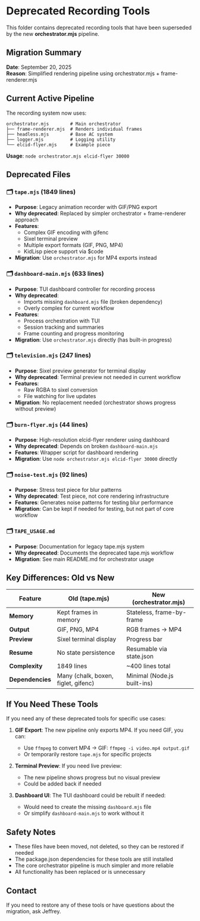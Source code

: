 # Deprecated Recording Tools

This folder contains deprecated recording tools that have been superseded by the new **orchestrator.mjs** pipeline.

## Migration Summary

**Date**: September 20, 2025  
**Reason**: Simplified rendering pipeline using orchestrator.mjs + frame-renderer.mjs

## Current Active Pipeline

The recording system now uses:

```
orchestrator.mjs        # Main orchestrator
├── frame-renderer.mjs  # Renders individual frames  
├── headless.mjs        # Base AC system
├── logger.mjs          # Logging utility
└── elcid-flyer.mjs     # Example piece
```

**Usage**: `node orchestrator.mjs elcid-flyer 30000`

## Deprecated Files

### 🗂️ `tape.mjs` (1849 lines)
- **Purpose**: Legacy animation recorder with GIF/PNG export
- **Why deprecated**: Replaced by simpler orchestrator + frame-renderer approach
- **Features**: 
  - Complex GIF encoding with gifenc
  - Sixel terminal preview
  - Multiple export formats (GIF, PNG, MP4)
  - KidLisp piece support via $code
- **Migration**: Use `orchestrator.mjs` for MP4 exports instead

### 🗂️ `dashboard-main.mjs` (633 lines)  
- **Purpose**: TUI dashboard controller for recording process
- **Why deprecated**: 
  - Imports missing `dashboard.mjs` file (broken dependency)
  - Overly complex for current workflow
- **Features**:
  - Process orchestration with TUI
  - Session tracking and summaries
  - Frame counting and progress monitoring
- **Migration**: Use `orchestrator.mjs` directly (has built-in progress)

### 🗂️ `television.mjs` (247 lines)
- **Purpose**: Sixel preview generator for terminal display  
- **Why deprecated**: Terminal preview not needed in current workflow
- **Features**:
  - Raw RGBA to sixel conversion
  - File watching for live updates
- **Migration**: No replacement needed (orchestrator shows progress without preview)

### 🗂️ `burn-flyer.mjs` (44 lines)
- **Purpose**: High-resolution elcid-flyer renderer using dashboard
- **Why deprecated**: Depends on broken `dashboard-main.mjs`
- **Features**: Wrapper script for dashboard rendering
- **Migration**: Use `node orchestrator.mjs elcid-flyer 30000` directly

### 🗂️ `noise-test.mjs` (92 lines)
- **Purpose**: Stress test piece for blur patterns
- **Why deprecated**: Test piece, not core rendering infrastructure
- **Features**: Generates noise patterns for testing blur performance
- **Migration**: Can be kept if needed for testing, but not part of core workflow

### 🗂️ `TAPE_USAGE.md`
- **Purpose**: Documentation for legacy tape.mjs system
- **Why deprecated**: Documents the deprecated tape.mjs workflow
- **Migration**: See main README.md for orchestrator usage

## Key Differences: Old vs New

| Feature | Old (tape.mjs) | New (orchestrator.mjs) |
|---------|----------------|------------------------|
| **Memory** | Kept frames in memory | Stateless, frame-by-frame |
| **Output** | GIF, PNG, MP4 | RGB frames → MP4 |
| **Preview** | Sixel terminal display | Progress bar |
| **Resume** | No state persistence | Resumable via state.json |
| **Complexity** | 1849 lines | ~400 lines total |
| **Dependencies** | Many (chalk, boxen, figlet, gifenc) | Minimal (Node.js built-ins) |

## If You Need These Tools

If you need any of these deprecated tools for specific use cases:

1. **GIF Export**: The new pipeline only exports MP4. If you need GIF, you can:
   - Use `ffmpeg` to convert MP4 → GIF: `ffmpeg -i video.mp4 output.gif`
   - Or temporarily restore `tape.mjs` for specific projects

2. **Terminal Preview**: If you need live preview:
   - The new pipeline shows progress but no visual preview
   - Could be added back if needed

3. **Dashboard UI**: The TUI dashboard could be rebuilt if needed:
   - Would need to create the missing `dashboard.mjs` file
   - Or simplify `dashboard-main.mjs` to work without it

## Safety Notes

- These files have been moved, not deleted, so they can be restored if needed
- The package.json dependencies for these tools are still installed
- The core orchestrator pipeline is much simpler and more reliable
- All functionality has been replaced or is unnecessary

## Contact

If you need to restore any of these tools or have questions about the migration, ask Jeffrey.
